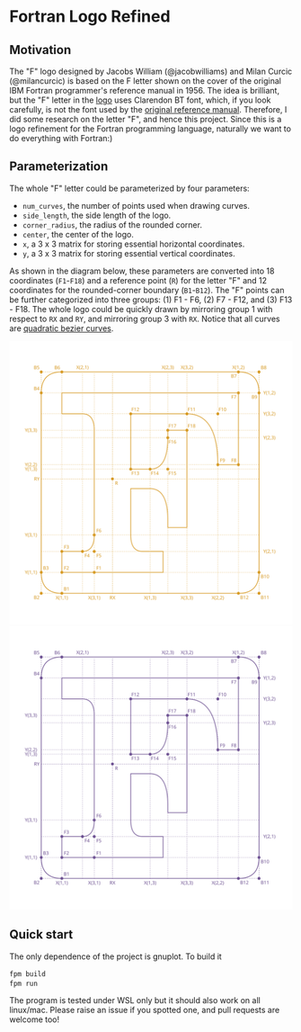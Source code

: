 # Fortran Logo Refined

## Motivation

The "F" logo designed by Jacobs William (@jacobwilliams) and Milan Curcic (@milancurcic) is based on the F letter shown on the cover of the original IBM Fortran programmer's reference manual in 1956. The idea is brilliant, but the "F" letter in the [logo](https://github.com/fortran-lang/assets) uses Clarendon BT font, which, if you look carefully, is not the font used by the [original reference manual](https://en.wikipedia.org/wiki/Programming_language_reference#/media/File:Fortran_acs_cover.jpeg). Therefore, I did some research on the letter "F", and hence this project. Since this is a logo refinement for the Fortran programming language, naturally we want to do everything with Fortran:)

## Parameterization

The whole "F" letter could be parameterized by four parameters:

* `num_curves`, the number of points used when drawing curves.
* `side_length`, the side length of the logo.
* `corner_radius`, the radius of the rounded corner.
* `center`, the center of the logo.
* `x`, a 3 x 3 matrix for storing essential horizontal coordinates.
* `y`, a 3 x 3 matrix for storing essential vertical coordinates.

As shown in the diagram below, these parameters are converted into 18 coordinates (`F1`-`F18`) and a reference point (`R`) for the letter "F" and 12 coordinates for the rounded-corner boundary (`B1`-`B12`). The "F" points can be further categorized into three groups: (1) F1 - F6, (2) F7 - F12, and (3) F13 - F18. The whole logo could be quickly drawn by mirroring group 1 with respect to `RX` and `RY`, and mirroring group 3 with `RX`. Notice that all curves are [quadratic bezier curves](https://en.wikipedia.org/wiki/B%C3%A9zier_curve).

![](data/blueprint_dark.svg#gh-dark-mode-only)
![](data/blueprint_light.svg#gh-light-mode-only)

## Quick start

The only dependence of the project is gnuplot. To build it
```bash
fpm build
fpm run
```
The program is tested under WSL only but it should also work on all linux/mac. Please raise an issue if you spotted one, and pull requests are welcome too!
